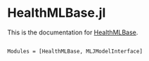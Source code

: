 # HealthMLBase.jl

This is the documentation for [HealthMLBase](https://github.com/JuliaHealth/HealthMLBase.jl).

```@index
```

```@autodocs
Modules = [HealthMLBase, MLJModelInterface]
```
